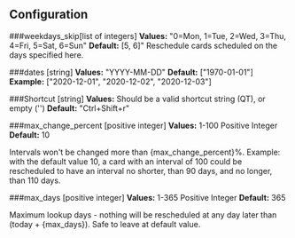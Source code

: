 ## Configuration

###weekdays_skip[list of integers]
<b>Values:</b> "0=Mon, 1=Tue, 2=Wed, 3=Thu, 4=Fri, 5=Sat, 6=Sun"
<b>Default:</b> [5, 6]"
Reschedule cards scheduled on the days specified here.

###dates [string]
<b>Values:</b> "YYYY-MM-DD"
<b>Default:</b> ["1970-01-01"]
<b>Example:</b> ["2020-12-01", "2020-12-02", "2020-12-03"]

###Shortcut [string]
<b>Values:</b> Should be a valid shortcut string (QT), or empty ('')
<b>Default:</b> "Ctrl+Shift+r"

###max_change_percent [positive integer]
<b>Values:</b> 1-100 Positive Integer
<b>Default:</b> 10

Intervals won't be changed more than {max_change_percent}%.
Example: with the default value 10, a card with an interval of 100 could be rescheduled to have an interval no shorter, than 90 days, and no longer, than 110 days.

###max_days [positive integer]
<b>Values:</b> 1-365 Positive Integer
<b>Default:</b> 365

Maximum lookup days - nothing will be rescheduled at any day later than (today + {max_days}).
Safe to leave at default value.

